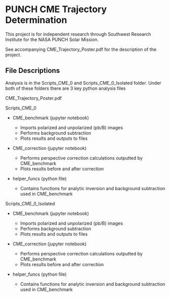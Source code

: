# PUNCH CME Trajectory Determination 
This project is for independent research through Southwest Research Institute for the NASA PUNCH Solar Mission.

See accompanying CME_Trajectory_Poster.pdf for the description of the project.

## File Descriptions

Analysis is in the Scripts_CME_0 and Scripts_CME_0_Isolated folder.
Under both of these folders there are 3 key python analysis files



CME_Trajectory_Poster.pdf

Scripts_CME_0
- CME_benchmark (jupyter notebook)

    - Imports polarized and unpolarized (pb/B) images
    - Performs background subtraction
    - Plots results and outputs to files

- CME_correction (jupyter notebook)

    - Performs perspective correction calculations outputted by CME_benchmark
    - Plots results before and after correction

- helper_funcs (python file)

    - Contains functions for analytic inversion and background subtraction used in CME_benchmark

Scripts_CME_0_Isolated
- CME_benchmark (jupyter notebook)

    - Imports polarized and unpolarized (pb/B) images
    - Performs background subtraction
    - Plots results and outputs to files

- CME_correction (jupyter notebook)

    - Performs perspective correction calculations outputted by CME_benchmark
    - Plots results before and after correction

- helper_funcs (python file)

    - Contains functions for analytic inversion and background subtraction used in CME_benchmark
